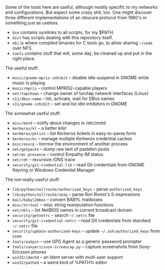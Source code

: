 Some of the tools here are useful, although mostly specific to my networks and configurations. But expect some crazy shit, too. One might discover three different implementations of an obscure protocol from 1980's or something just as useless.

 * `bin` contains symlinks to all scripts, for my $PATH.
 * `dist` has scripts dealing with this repository itself.
 * `obj` is where compiled binaries for C tools go, to allow sharing `~/code` over NFS.
 * `tools` contains stuff that will, some day, be cleaned up and put in the right place.

The useful stuff:

 * `music/gnome-mpris-inhibit` – disable idle-suspend in GNOME while music is playing
 * `music/mpris` – control MPRIS2-capable players
 * `net/tapchown` – change owner of tun/tap network interfaces (Linux)
 * `x11/dbus-name` – list, activate, wait for DBus names
 * `x11/gnome-inhibit` – set and list idle inhibitors in GNOME

The somewhat useful stuff:

 * `misc/motd` – notify about changes in /etc/motd
 * `kerberos/kl` – a better *klist*
 * `kerberos/pklist` – list Kerberos tickets in easy-to-parse form
 * `kerberos/kc` – manage multiple Kerberos credential caches
 * `misc/envcp` – borrow the environment of another process
 * `net/getpaste` – dump raw text of pastebin posts
 * `net/mc-presence` – control Empathy IM status
 * `net/rdt` – recursive rDNS trace
 * `security/git-credential-lib` – read Git credentials from GNOME Keyring or Windows Credential Manager

The not-really-useful stuff:

 * `lib/python/nullroute/authorized_keys` – parse `authorized_keys`
 * `lib/python/nullroute/sexp` – parse Ron Rivest's S-expressions
 * `mail/babyl2mbox` – convert BABYL mailboxes
 * `misc/strtool` – misc string manipulation functions
 * `net/nbls` – list NetBIOS names in current broadcast domain
 * `security/getnetrc` – search `~/.netrc` file
 * `security/git-credential-netrc` – read Git credentials from standard `~/.netrc` file
 * `security/update-authorized-keys` – update `~/.ssh/authorized_keys` from cron
 * `tools/askpin` – use GPG Agent as a generic password prompter
 * `tools/sonyericsson-screencap.py` – capture screenshots from Sony-Ericsson phones
 * `win32/identd` – an Ident server with multi-user support
 * `win32/pathed` – a weird kind of %PATH% editor
